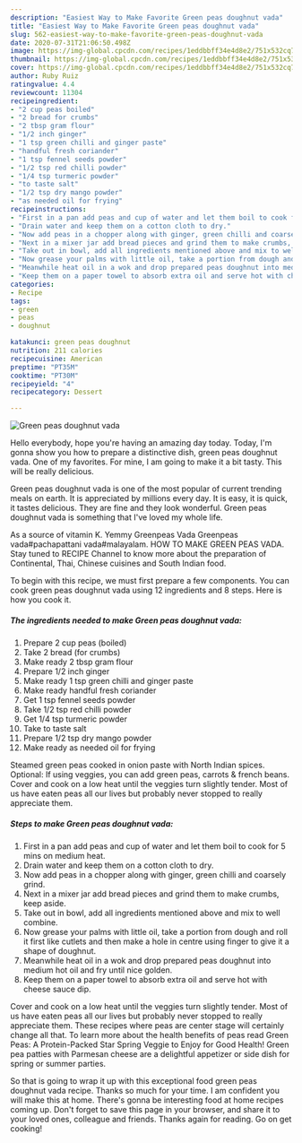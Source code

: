 ```yaml
---
description: "Easiest Way to Make Favorite Green peas doughnut vada"
title: "Easiest Way to Make Favorite Green peas doughnut vada"
slug: 562-easiest-way-to-make-favorite-green-peas-doughnut-vada
date: 2020-07-31T21:06:50.498Z
image: https://img-global.cpcdn.com/recipes/1eddbbff34e4d8e2/751x532cq70/green-peas-doughnut-vada-recipe-main-photo.jpg
thumbnail: https://img-global.cpcdn.com/recipes/1eddbbff34e4d8e2/751x532cq70/green-peas-doughnut-vada-recipe-main-photo.jpg
cover: https://img-global.cpcdn.com/recipes/1eddbbff34e4d8e2/751x532cq70/green-peas-doughnut-vada-recipe-main-photo.jpg
author: Ruby Ruiz
ratingvalue: 4.4
reviewcount: 11304
recipeingredient:
- "2 cup peas boiled"
- "2 bread for crumbs"
- "2 tbsp gram flour"
- "1/2 inch ginger"
- "1 tsp green chilli and ginger paste"
- "handful fresh coriander"
- "1 tsp fennel seeds powder"
- "1/2 tsp red chilli powder"
- "1/4 tsp turmeric powder"
- "to taste salt"
- "1/2 tsp dry mango powder"
- "as needed oil for frying"
recipeinstructions:
- "First in a pan add peas and cup of water and let them boil to cook for 5 mins on medium heat."
- "Drain water and keep them on a cotton cloth to dry."
- "Now add peas in a chopper along with ginger, green chilli and coarsely grind."
- "Next in a mixer jar add bread pieces and grind them to make crumbs, keep aside."
- "Take out in bowl, add all ingredients mentioned above and mix to well combine."
- "Now grease your palms with little oil, take a portion from dough and roll it first like cutlets and then make a hole in centre using finger to give it a shape of doughnut."
- "Meanwhile heat oil in a wok and drop prepared peas doughnut into medium hot oil and fry until nice golden."
- "Keep them on a paper towel to absorb extra oil and serve hot with cheese sauce dip."
categories:
- Recipe
tags:
- green
- peas
- doughnut

katakunci: green peas doughnut 
nutrition: 211 calories
recipecuisine: American
preptime: "PT35M"
cooktime: "PT30M"
recipeyield: "4"
recipecategory: Dessert

---
```



![Green peas doughnut vada](https://img-global.cpcdn.com/recipes/1eddbbff34e4d8e2/751x532cq70/green-peas-doughnut-vada-recipe-main-photo.jpg)

Hello everybody, hope you're having an amazing day today. Today, I'm gonna show you how to prepare a distinctive dish, green peas doughnut vada. One of my favorites. For mine, I am going to make it a bit tasty. This will be really delicious.

Green peas doughnut vada is one of the most popular of current trending meals on earth. It is appreciated by millions every day. It is easy, it is quick, it tastes delicious. They are fine and they look wonderful. Green peas doughnut vada is something that I've loved my whole life.

As a source of vitamin K. Yemmy Greenpeas Vada Greenpeas vada#pachapattani vada#malayalam. HOW TO MAKE GREEN PEAS VADA. Stay tuned to RECIPE Channel to know more about the preparation of Continental, Thai, Chinese cuisines and South Indian food.


To begin with this recipe, we must first prepare a few components. You can cook green peas doughnut vada using 12 ingredients and 8 steps. Here is how you cook it.

<!--inarticleads1-->

##### The ingredients needed to make Green peas doughnut vada:

1. Prepare 2 cup peas (boiled)
1. Take 2 bread (for crumbs)
1. Make ready 2 tbsp gram flour
1. Prepare 1/2 inch ginger
1. Make ready 1 tsp green chilli and ginger paste
1. Make ready handful fresh coriander
1. Get 1 tsp fennel seeds powder
1. Take 1/2 tsp red chilli powder
1. Get 1/4 tsp turmeric powder
1. Take to taste salt
1. Prepare 1/2 tsp dry mango powder
1. Make ready as needed oil for frying


Steamed green peas cooked in onion paste with North Indian spices. Optional: If using veggies, you can add green peas, carrots &amp; french beans. Cover and cook on a low heat until the veggies turn slightly tender. Most of us have eaten peas all our lives but probably never stopped to really appreciate them. 

<!--inarticleads2-->

##### Steps to make Green peas doughnut vada:

1. First in a pan add peas and cup of water and let them boil to cook for 5 mins on medium heat.
1. Drain water and keep them on a cotton cloth to dry.
1. Now add peas in a chopper along with ginger, green chilli and coarsely grind.
1. Next in a mixer jar add bread pieces and grind them to make crumbs, keep aside.
1. Take out in bowl, add all ingredients mentioned above and mix to well combine.
1. Now grease your palms with little oil, take a portion from dough and roll it first like cutlets and then make a hole in centre using finger to give it a shape of doughnut.
1. Meanwhile heat oil in a wok and drop prepared peas doughnut into medium hot oil and fry until nice golden.
1. Keep them on a paper towel to absorb extra oil and serve hot with cheese sauce dip.


Cover and cook on a low heat until the veggies turn slightly tender. Most of us have eaten peas all our lives but probably never stopped to really appreciate them. These recipes where peas are center stage will certainly change all that. To learn more about the health benefits of peas read Green Peas: A Protein-Packed Star Spring Veggie to Enjoy for Good Health! Green pea patties with Parmesan cheese are a delightful appetizer or side dish for spring or summer parties. 

So that is going to wrap it up with this exceptional food green peas doughnut vada recipe. Thanks so much for your time. I am confident you will make this at home. There's gonna be interesting food at home recipes coming up. Don't forget to save this page in your browser, and share it to your loved ones, colleague and friends. Thanks again for reading. Go on get cooking!
